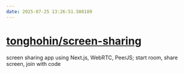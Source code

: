 ```yaml
---
date: 2025-07-25 13:26:51.508189
---
```


# [tonghohin/screen-sharing](https://github.com/tonghohin/screen-sharing)

screen sharing app using Next.js, WebRTC, PeerJS; start room, share screen, join with code